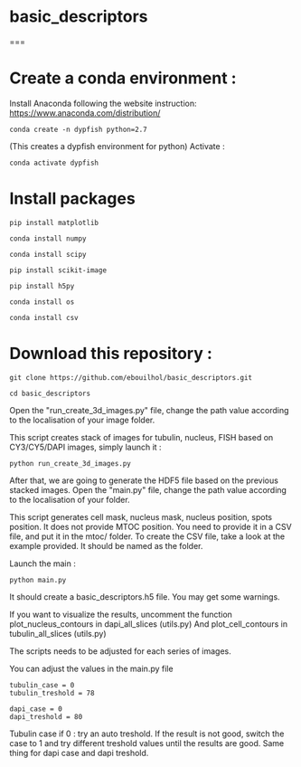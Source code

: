 # basic_descriptors
===


# Create a conda environment :

Install Anaconda following the website instruction: https://www.anaconda.com/distribution/

`conda create -n dypfish python=2.7`

(This creates a dypfish environment for python)
Activate : 

`conda activate dypfish`

# Install packages

`pip install matplotlib`
  
  `conda install numpy`
  
  `conda install scipy`
  
  `pip install scikit-image`
  
 `pip install h5py`
  
  `conda install os`
  
  `conda install csv`

# Download this repository :
`git clone https://github.com/ebouilhol/basic_descriptors.git`

`cd basic_descriptors`

Open the "run_create_3d_images.py" file, change the path value according to the localisation of your image folder. 

This script creates stack of images for tubulin, nucleus, FISH based on CY3/CY5/DAPI images, simply launch it : 

`python run_create_3d_images.py`

After that, we are going to generate the HDF5 file based on the previous stacked images. 
Open the "main.py" file, change the path value according to the localisation of your folder. 

This script generates cell mask, nucleus mask, nucleus position, spots position. 
It does not provide MTOC position. You need to provide it in a CSV file, and put it in the mtoc/ folder. To create the CSV file, take a look at the example provided. It should be named as the folder. 

Launch the main : 

`python main.py`


It should create a basic_descriptors.h5 file. You may get some warnings.

If you want to visualize the results, uncomment the function plot_nucleus_contours in dapi_all_slices (utils.py)
And plot_cell_contours in tubulin_all_slices (utils.py)

The scripts needs to be adjusted for each series of images.

You can adjust the values in the main.py file

    tubulin_case = 0
    tubulin_treshold = 78

    dapi_case = 0
    dapi_treshold = 80

Tubulin case if 0 : try an auto treshold. If the result is not good, switch the case to 1 and try different treshold values until the results are good. 
Same thing for dapi case and dapi treshold. 



